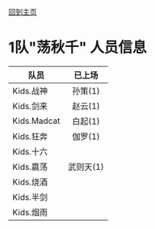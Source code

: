 [回到主页](README)

# 1队"荡秋千" 人员信息


|   队员     | 已上场 |
|-----------|:------:|
| Kids.战神  | 孙策(1)   |
| Kids.剑来  | 赵云(1)   |
| Kids.Madcat| 白起(1)   |
| Kids.狂奔  | 伽罗(1)   |
| Kids.十六  | |
| Kids.嬴荡  | 武则天(1) |
| Kids.烧酒  | |
| Kids.半剑  | |
| Kids.烟雨  | |
